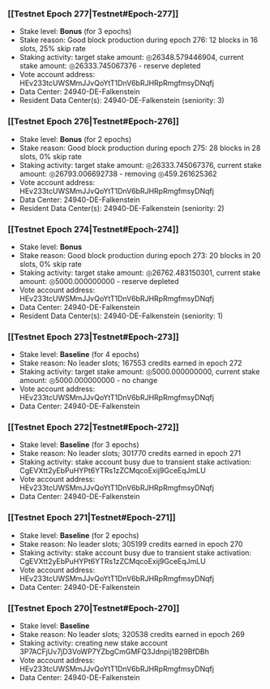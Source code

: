### [[Testnet Epoch 277|Testnet#Epoch-277]]
* Stake level: **Bonus** (for 3 epochs)
* Stake reason: Good block production during epoch 276: 12 blocks in 16 slots, 25% skip rate
* Staking activity: target stake amount: ◎26348.579446904, current stake amount: ◎26333.745067376 - reserve depleted
* Vote account address: HEv233tcUWSMmJJvQoYtT1DnV6bRJHRpRmgfmsyDNqfj
* Data Center: 24940-DE-Falkenstein
* Resident Data Center(s): 24940-DE-Falkenstein (seniority: 3)
### [[Testnet Epoch 276|Testnet#Epoch-276]]
* Stake level: **Bonus** (for 2 epochs)
* Stake reason: Good block production during epoch 275: 28 blocks in 28 slots, 0% skip rate
* Staking activity: target stake amount: ◎26333.745067376, current stake amount: ◎26793.006692738 - removing ◎459.261625362
* Vote account address: HEv233tcUWSMmJJvQoYtT1DnV6bRJHRpRmgfmsyDNqfj
* Data Center: 24940-DE-Falkenstein
* Resident Data Center(s): 24940-DE-Falkenstein (seniority: 2)
### [[Testnet Epoch 274|Testnet#Epoch-274]]
* Stake level: **Bonus**
* Stake reason: Good block production during epoch 273: 20 blocks in 20 slots, 0% skip rate
* Staking activity: target stake amount: ◎26762.483150301, current stake amount: ◎5000.000000000 - reserve depleted
* Vote account address: HEv233tcUWSMmJJvQoYtT1DnV6bRJHRpRmgfmsyDNqfj
* Data Center: 24940-DE-Falkenstein
* Resident Data Center(s): 24940-DE-Falkenstein (seniority: 1)
### [[Testnet Epoch 273|Testnet#Epoch-273]]
* Stake level: **Baseline** (for 4 epochs)
* Stake reason: No leader slots; 167553 credits earned in epoch 272
* Staking activity: target stake amount: ◎5000.000000000, current stake amount: ◎5000.000000000 - no change
* Vote account address: HEv233tcUWSMmJJvQoYtT1DnV6bRJHRpRmgfmsyDNqfj
* Data Center: 24940-DE-Falkenstein
### [[Testnet Epoch 272|Testnet#Epoch-272]]
* Stake level: **Baseline** (for 3 epochs)
* Stake reason: No leader slots; 301770 credits earned in epoch 271
* Staking activity: stake account busy due to transient stake activation: CgEVXtt2yEbPuHYPt6YTRs1zZCMqcoExij9GceEqJmLU
* Vote account address: HEv233tcUWSMmJJvQoYtT1DnV6bRJHRpRmgfmsyDNqfj
* Data Center: 24940-DE-Falkenstein
### [[Testnet Epoch 271|Testnet#Epoch-271]]
* Stake level: **Baseline** (for 2 epochs)
* Stake reason: No leader slots; 305199 credits earned in epoch 270
* Staking activity: stake account busy due to transient stake activation: CgEVXtt2yEbPuHYPt6YTRs1zZCMqcoExij9GceEqJmLU
* Vote account address: HEv233tcUWSMmJJvQoYtT1DnV6bRJHRpRmgfmsyDNqfj
* Data Center: 24940-DE-Falkenstein
### [[Testnet Epoch 270|Testnet#Epoch-270]]
* Stake level: **Baseline**
* Stake reason: No leader slots; 320538 credits earned in epoch 269
* Staking activity: creating new stake account 3P7ACFjUv7jD3VoWP7YZbgCmGMFQ3Jdnpij1B29BfDBh
* Vote account address: HEv233tcUWSMmJJvQoYtT1DnV6bRJHRpRmgfmsyDNqfj
* Data Center: 24940-DE-Falkenstein